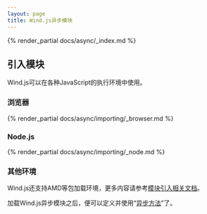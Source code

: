 ```yaml
---
layout: page
title: Wind.js异步模块
---
```


{% render_partial docs/async/_index.md %}

## 引入模块

Wind.js可以在各种JavaScript的执行环境中使用。

### 浏览器

{% render_partial docs/async/importing/_browser.md %}

### Node.js

{% render_partial docs/async/importing/_node.md %}

### 其他环境

Wind.js还支持AMD等包加载环境，更多内容请参考[模块引入相关文档]({{root_url}}/docs/importing/)。

加载Wind.js异步模块之后，便可以定义并使用“[异步方法](./method.html)”了。